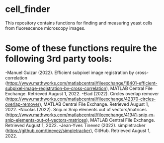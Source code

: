 # cell_finder
This repository contains functions for finding and measuring yeast cells from fluorescence microscopy images.

# Some of these functions require the following 3rd party tools:
-Manuel Guizar (2022). Efficient subpixel image registration by cross-correlation (https://www.mathworks.com/matlabcentral/fileexchange/18401-efficient-subpixel-image-registration-by-cross-correlation), MATLAB Central File Exchange. Retrieved August 1, 2022.
-Elad (2022). Circles overlap remover (https://www.mathworks.com/matlabcentral/fileexchange/42370-circles-overlap-remover), MATLAB Central File Exchange. Retrieved August 1, 2022. 
-Nicolas (2022). Snip.m Snip elements out of vectors/matrices (https://www.mathworks.com/matlabcentral/fileexchange/41941-snip-m-snip-elements-out-of-vectors-matrices), MATLAB Central File Exchange. Retrieved August 1, 2022. 
-Jean-Yves Tinevez (2022). simpletracker (https://github.com/tinevez/simpletracker), GitHub. Retrieved August 1, 2022. 